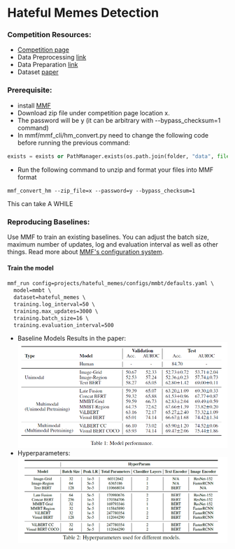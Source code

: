 # Hateful Memes Detection

### Competition Resources:

- [Competition page](https://hatefulmemeschallenge.com/)
- Data Preprocessing [link](https://github.com/HimariO/HatefulMemesChallenge/tree/main/data_utils)
- Data Preparation [link](https://github.com/facebookresearch/mmf/blob/master/projects/hateful_memes/README.md#prerequisites)
- Dataset [paper](https://arxiv.org/abs/2005.04790)


### Prerequisite: 
- install [MMF](https://mmf.sh/docs)
- Download zip file under competition page location x.
- The password will be y (it can be arbitrary with --bypass_checksum=1 command)
- In mmf/mmf_cli/hm_convert.py need to change the following code before running the previous command:
```python
exists = exists or PathManager.exists(os.path.join(folder, "data", file)) to exists = exists or PathManager.exists(os.path.join(folder, "hateful_memes", file))
```
- Run the following command to unzip and format your files into MMF format
```
mmf_convert_hm --zip_file=x --password=y --bypass_checksum=1
```
This can take A WHILE

### Reproducing Baselines:

Use MMF to train an existing baselines. You can adjust the batch size, maximum number of updates, log and evaluation interval as well as other things. Read more about [MMF's configuration system](https://mmf.sh/docs/notes/configuration/).



#### Train the model
```commandline
mmf_run config=projects/hateful_memes/configs/mmbt/defaults.yaml \
  model=mmbt \
  dataset=hateful_memes \
  training.log_interval=50 \
  training.max_updates=3000 \
  training.batch_size=16 \
  training.evaluation_interval=500
```
- Baseline Models Results in the paper:
![img_2.png](img_2.png)
- Hyperparameters:
![img_3.png](img_3.png)


